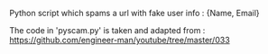Python script which spams a url with fake user info : {Name, Email}

The code in 'pyscam.py' is taken and adapted from : https://github.com/engineer-man/youtube/tree/master/033